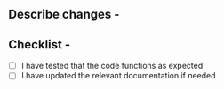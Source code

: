 ## Describe changes -


## Checklist -
- [ ] I have tested that the code functions as expected
- [ ] I have updated the relevant documentation if needed

